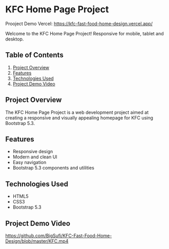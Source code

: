 # KFC Home Page Project
Prooject Demo Vercel: https://kfc-fast-food-home-design.vercel.app/

Welcome to the KFC Home Page Project! Responsive for mobile, tablet and desktop.

## Table of Contents

1. [Project Overview](#project-overview)
2. [Features](#features)
3. [Technologies Used](#technologies-used)
4. [Project Demo Video](#project-demo-video)

## Project Overview

The KFC Home Page Project is a web development project aimed at creating a responsive and visually appealing homepage for KFC using Bootstrap 5.3.

## Features

- Responsive design
- Modern and clean UI
- Easy navigation
- Bootstrap 5.3 components and utilities

## Technologies Used

- HTML5
- CSS3
- Bootstrap 5.3

## Project Demo Video

https://github.com/BigSufi/KFC-Fast-Food-Home-Design/blob/master/KFC.mp4

